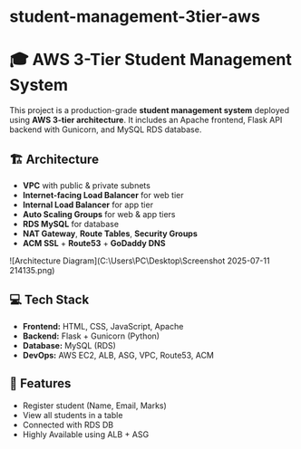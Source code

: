 # student-management-3tier-aws
# 🎓 AWS 3-Tier Student Management System

This project is a production-grade **student management system** deployed using **AWS 3-tier architecture**. It includes an Apache frontend, Flask API backend with Gunicorn, and MySQL RDS database.

## 🏗️ Architecture

- **VPC** with public & private subnets
- **Internet-facing Load Balancer** for web tier
- **Internal Load Balancer** for app tier
- **Auto Scaling Groups** for web & app tiers
- **RDS MySQL** for database
- **NAT Gateway**, **Route Tables**, **Security Groups**
- **ACM SSL** + **Route53** + **GoDaddy DNS**

![Architecture Diagram](C:\Users\PC\Desktop\Screenshot 2025-07-11 214135.png)

## 💻 Tech Stack

- **Frontend:** HTML, CSS, JavaScript, Apache
- **Backend:** Flask + Gunicorn (Python)
- **Database:** MySQL (RDS)
- **DevOps:** AWS EC2, ALB, ASG, VPC, Route53, ACM

## 🧪 Features

- Register student (Name, Email, Marks)
- View all students in a table
- Connected with RDS DB
- Highly Available using ALB + ASG



